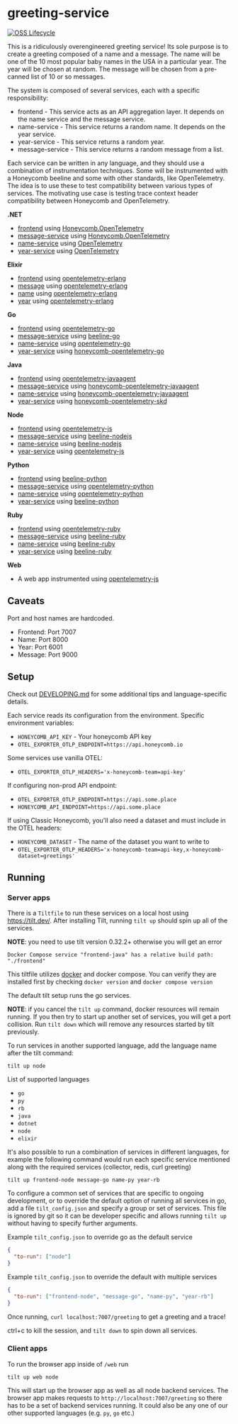 # greeting-service

[![OSS Lifecycle](https://img.shields.io/osslifecycle/honeycombio/example-greeting-service)](https://github.com/honeycombio/home/blob/main/honeycomb-oss-lifecycle-and-practices.md)

This is a ridiculously overengineered greeting service!
Its sole purpose is to create a greeting composed of a name and a message.
The name will be one of the 10 most popular baby names in the USA in a particular year.
The year will be chosen at random.
The message will be chosen from a pre-canned list of 10 or so messages.

The system is composed of several services, each with a specific responsibility:

- frontend - This service acts as an API aggregation layer.
  It depends on the name service and the message service.
- name-service - This service returns a random name. It depends on the year service.
- year-service - This service returns a random year.
- message-service - This service returns a random message from a list.

Each service can be written in any language, and they should use a combination of instrumentation techniques.
Some will be instrumented with a Honeycomb beeline and some with other standards, like OpenTelemetry.
The idea is to use these to test compatibility between various types of services.
The motivating use case is testing trace context header compatibility between Honeycomb and OpenTelemetry.

**.NET**
- [frontend](/dotnet/frontend) using [Honeycomb.OpenTelemetry](https://github.com/honeycombio/honeycomb-opentelemetry-dotnet)
- [message-service](/dotnet/message-service) using [Honeycomb.OpenTelemetry](https://github.com/honeycombio/honeycomb-opentelemetry-dotnet)
- [name-service](/dotnet/name-service) using [OpenTelemetry](https://github.com/open-telemetry/opentelemetry-dotnet)
- [year-service](/dotnet/year-service) using [OpenTelemetry](https://github.com/open-telemetry/opentelemetry-dotnet)

**Elixir**
- [frontend](/elixir/frontend) using [opentelemetry-erlang](https://github.com/open-telemetry/opentelemetry-erlang)
- [message](/elixir/message) using [opentelemetry-erlang](https://github.com/open-telemetry/opentelemetry-erlang)
- [name](/elixir/name) using [opentelemetry-erlang](https://github.com/open-telemetry/opentelemetry-erlang)
- [year](/elixir/year) using [opentelemetry-erlang](https://github.com/open-telemetry/opentelemetry-erlang)

**Go**
- [frontend](/golang/frontend) using [opentelemetry-go](https://github.com/open-telemetry/opentelemetry-go)
- [message-service](/golang/message-service) using [beeline-go](https://github.com/honeycombio/beeline-go)
- [name-service](/golang/name-service) using [opentelemetry-go](https://github.com/open-telemetry/opentelemetry-go)
- [year-service](/golang/year-service) using [honeycomb-opentelemetry-go](https://github.com/honeycombio/honeycomb-opentelemetry-go)

**Java**
- [frontend](/java/frontend) using [opentelemetry-javaagent](https://github.com/open-telemetry/opentelemetry-java-instrumentation)
- [message-service](/java/message-service) using [honeycomb-opentelemetry-javaagent](https://github.com/honeycombio/honeycomb-opentelemetry-java)
- [name-service](/java/name-service) using [honeycomb-opentelemetry-javaagent](https://github.com/honeycombio/honeycomb-opentelemetry-java)
- [year-service](/java/year-service) using [honeycomb-opentelemetry-skd](https://github.com/honeycombio/honeycomb-opentelemetry-java)

**Node**
- [frontend](/node/frontend) using [opentelemetry-js](https://github.com/open-telemetry/opentelemetry-js)
- [message-service](/node/message-service) using [beeline-nodejs](https://github.com/honeycombio/beeline-nodejs)
- [name-service](/node/name-service) using [beeline-nodejs](https://github.com/honeycombio/beeline-nodejs)
- [year-service](/node/year-service) using [opentelemetry-js](https://github.com/open-telemetry/opentelemetry-js)
  
**Python**
- [frontend](/python/frontend) using [beeline-python](https://github.com/honeycombio/beeline-python)
- [message-service](/python/message-service) using [opentelemetry-python](https://github.com/open-telemetry/opentelemetry-python)
- [name-service](/python/name-service) using [opentelemetry-python](https://github.com/open-telemetry/opentelemetry-python)
- [year-service](/python/year-service) using [beeline-python](https://github.com/honeycombio/beeline-python)

**Ruby**
- [frontend](/ruby/frontend) using [opentelemetry-ruby](https://github.com/open-telemetry/opentelemetry-ruby)
- [message-service](/ruby/message-service) using [beeline-ruby](https://github.com/honeycombio/beeline-ruby)
- [name-service](/ruby/name-service) using [beeline-ruby](https://github.com/honeycombio/beeline-ruby)
- [year-service](/ruby/year-service) using [beeline-ruby](https://github.com/honeycombio/beeline-ruby)

**Web**
- A web app instrumented using [opentelemetry-js](https://github.com/open-telemetry/opentelemetry-js)

## Caveats

Port and host names are hardcoded.

- Frontend: Port 7007
- Name: Port 8000
- Year: Port 6001
- Message: Port 9000

## Setup

Check out [DEVELOPING.md](DEVELOPING.md) for some additional tips and language-specific details.

Each service reads its configuration from the environment.
Specific environment variables:

- `HONEYCOMB_API_KEY` - Your honeycomb API key
- `OTEL_EXPORTER_OTLP_ENDPOINT=https://api.honeycomb.io`

Some services use vanilla OTEL:

- `OTEL_EXPORTER_OTLP_HEADERS='x-honeycomb-team=api-key'`

If configuring non-prod API endpoint:

- `OTEL_EXPORTER_OTLP_ENDPOINT=https://api.some.place`
- `HONEYCOMB_API_ENDPOINT=https://api.some.place`

If using Classic Honeycomb, you'll also need a dataset and must include in the OTEL headers:

- `HONEYCOMB_DATASET` - The name of the dataset you want to write to
- `OTEL_EXPORTER_OTLP_HEADERS='x-honeycomb-team=api-key,x-honeycomb-dataset=greetings'`

## Running

### Server apps
There is a `Tiltfile` to run these services on a local host using <https://tilt.dev/>.
After installing Tilt, running `tilt up` should spin up all of the services.

**NOTE**: you need to use tilt version 0.32.2+ otherwise you will get an error
```
Docker Compose service "frontend-java" has a relative build path: "./frontend"
```

This tiltfile utilizes [docker](https://docs.docker.com/desktop/install/mac-install/) and docker compose. You can verify they are installed first by checking `docker version` and `docker compose version` 

The default tilt setup runs the go services.

**NOTE**: if you cancel the `tilt up` command, docker resources will remain running. If you then try to start up another set of services, you will get a port collision. Run `tilt down` which will remove any resources started by tilt previously.

To run services in another supported language, add the language name after the tilt command:

```shell
tilt up node
```

List of supported languages

- `go`
- `py`
- `rb`
- `java`
- `dotnet`
- `node`
- `elixir`

It's also possible to run a combination of services in different languages, for example the following command would run each specific service mentioned along with the required services (collector, redis, curl greeting)

```shell
tilt up frontend-node message-go name-py year-rb
```

To configure a common set of services that are specific to ongoing development, or to override the default option of running all services in go, add a file `tilt_config.json` and specify a group or set of services.
This file is ignored by git so it can be developer specific and allows running `tilt up` without having to specify further arguments.


Example `tilt_config.json` to override go as the default service

```json
{
  "to-run": ["node"]
}
```

Example `tilt_config.json` to override the default with multiple services

```json
{
  "to-run": ["frontend-node", "message-go", "name-py", "year-rb"]
}
```

Once running, `curl localhost:7007/greeting` to get a greeting and a trace!

ctrl+c to kill the session, and `tilt down` to spin down all services.

### Client apps

To run the browser app inside of `/web` run

```shell
tilt up web node 
```

This will start up the browser app as well as all node backend services. The browser app makes requests to `http://localhost:7007/greeting` so there has to be a set of backend services running. It could also be any one of our other supported languages (e.g. `py`, `go` etc.)
